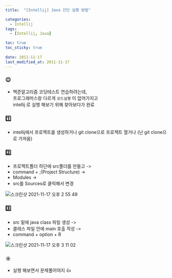 ```yaml
---
title:  "[Intellij] Java 간단 실행 방법"

categories:
  - Intellij
tags:
  - [Intellij, Java]

toc: true
toc_sticky: true
 
date: 2011-11-17
last_modified_at: 2011-11-17
---
```


### :relieved:  

- 백준알고리즘 코딩테스트 연습하려는데,   
 프로그래머스랑 다르게 `코드실행` 이 없어가지고  
 intellij 로 실행 해보기 위해 찾아보다가 완료


### :one:
- intellij에서 프로젝트를 생성하거나 git clone으로 프로젝트 열거나 (난 git clone으로 가져옴)  




### :two:  
- 프로젝트폴더 하단에 src폴더를 만들고 ->
- command + ;(Project Structure) ->
- Modules ->
- src를 Sources로 클릭해서 변경  


![스크린샷 2021-11-17 오후 2 55 49](https://user-images.githubusercontent.com/93639793/142143391-8a258874-6c1b-4f3e-affb-ac88ff9b44db.png)


  
### :three:  
- src 밑에 java class 파일 생성 ->
- 클레스 파일 안에 main 호출 작성 ->
- command + option + R   


![스크린샷 2021-11-17 오후 3 11 02](https://user-images.githubusercontent.com/93639793/142144602-26d81dec-2883-428f-92b6-e2209cab5afd.png)



### :sunny: 
- 실행 해보면서 문제풀어야지 :thumbsup:
